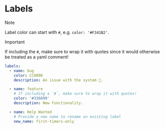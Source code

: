 # Labels

> [!NOTE]
> Label color can start with `#`, e.g. `color: '#F341B2'`.

> [!IMPORTANT]
> If including the `#`, make sure to wrap it with quotes since it would otherwise be treated as a yaml comment!

```yaml
labels:
  - name: bug
    color: CC0000
    description: An issue with the system 🐛.

  - name: feature
    # If including a `#`, make sure to wrap it with quotes!
    color: '#336699'
    description: New functionality.

  - name: Help Wanted
    # Provide a new name to rename an existing label
    new_name: first-timers-only
```
